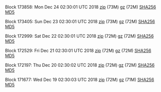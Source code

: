 Block 173858: Mon Dec 24 02:30:01 UTC 2018 [zip](https://files.01coin.io/mainnet/2018-12-24/bootstrap.dat.zip) (73M) [gz](https://files.01coin.io/mainnet/2018-12-24/bootstrap.dat.tar.gz) (72M) [SHA256](https://files.01coin.io/mainnet/2018-12-24/sha256.txt) [MD5](https://files.01coin.io/mainnet/2018-12-24/md5.txt)

Block 173405: Sun Dec 23 02:30:01 UTC 2018 [zip](https://files.01coin.io/mainnet/2018-12-23/bootstrap.dat.zip) (73M) [gz](https://files.01coin.io/mainnet/2018-12-23/bootstrap.dat.tar.gz) (72M) [SHA256](https://files.01coin.io/mainnet/2018-12-23/sha256.txt) [MD5](https://files.01coin.io/mainnet/2018-12-23/md5.txt)

Block 172999: Sat Dec 22 02:30:01 UTC 2018 [zip](https://files.01coin.io/mainnet/2018-12-22/bootstrap.dat.zip) (72M) [gz](https://files.01coin.io/mainnet/2018-12-22/bootstrap.dat.tar.gz) (72M) [SHA256](https://files.01coin.io/mainnet/2018-12-22/sha256.txt) [MD5](https://files.01coin.io/mainnet/2018-12-22/md5.txt)

Block 172529: Fri Dec 21 02:30:01 UTC 2018 [zip](https://files.01coin.io/mainnet/2018-12-21/bootstrap.dat.zip) (72M) [gz](https://files.01coin.io/mainnet/2018-12-21/bootstrap.dat.tar.gz) (72M) [SHA256](https://files.01coin.io/mainnet/2018-12-21/sha256.txt) [MD5](https://files.01coin.io/mainnet/2018-12-21/md5.txt)

Block 172197: Thu Dec 20 02:30:02 UTC 2018 [zip](https://files.01coin.io/mainnet/2018-12-20/bootstrap.dat.zip) (72M) [gz](https://files.01coin.io/mainnet/2018-12-20/bootstrap.dat.tar.gz) (72M) [SHA256](https://files.01coin.io/mainnet/2018-12-20/sha256.txt) [MD5](https://files.01coin.io/mainnet/2018-12-20/md5.txt)

Block 171677: Wed Dec 19 02:30:03 UTC 2018 [zip](https://files.01coin.io/mainnet/2018-12-19/bootstrap.dat.zip) (72M) [gz](https://files.01coin.io/mainnet/2018-12-19/bootstrap.dat.tar.gz) (71M) [SHA256](https://files.01coin.io/mainnet/2018-12-19/sha256.txt) [MD5](https://files.01coin.io/mainnet/2018-12-19/md5.txt)

